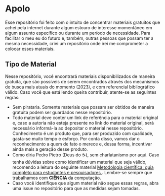 # Apolo

Esse repositório foi feito com o intuito de concentrar materiais gratuitos que achei pela internet durante algum estouro de interesse momentâneo em algum assunto específico ou durante um período de necessidade. Para facilitar o meu eu do futuro e, também, outras pessoas que possam ter a mesma necessidade, criei um repositório onde irei me comprometer a colocar esses materiais.
 
## Tipo de Material
Nesse repositório, você encontrará materiais disponibilizados de maneira gratuita, que são possíveis de serem encontrados através dos mecanismos de busca mais atuais do momento (2023), e com referencial bibliográfico válido. Caso você que está lendo queira contribuir, atente-se as seguintes regras:

- Sem pirataria. Somente materiais que possam ser obtidos de maneira gratuita podem ser guardados nesse repositório.
- Todo material deve conter um link de referência para o material original e, caso a autoria não esteja presente no link do material original, será necessário informá-la ao depositar o material nesse repositório. Conhecimento é um produto que, para ser produzido com qualidade, gasta-se muito tempo e esforço. Por conta disso, vamos dar o reconhecimento a quem de fato o merece e, dessa forma, incentivar ainda mais a geração desse produto.
- Como diria Pedro Pietro (Deus do ☕), sem charlatanismo por aqui. Caso tenha dúvidas sobre como identificar um material que seja válido, recomendo a leitura do seguinte material <a href="https://doity.com.br/blog/metodologia-cientifica/"> Metodologia científica: guia completo para estudantes e pesquisadores </a>. Lembre-se sempre que trabalhamos com <b> CIÊNCIA </b> da computação.
- Caso você identifique que algum material não segue essas regras, abra uma issue no repositório para que as medidas sejam tomadas.


